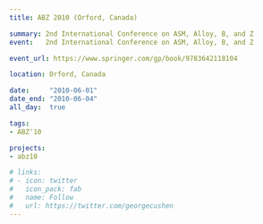 ```yaml
---
title: ABZ 2010 (Orford, Canada)

summary: 2nd International Conference on ASM, Alloy, B, and Z
event:   2nd International Conference on ASM, Alloy, B, and Z

event_url: https://www.springer.com/gp/book/9783642118104

location: Orford, Canada

date:     "2010-06-01"
date_end: "2010-06-04"
all_day:  true

tags:
- ABZ'10

projects:
- abz10

# links:
# - icon: twitter
#   icon_pack: fab
#   name: Follow
#   url: https://twitter.com/georgecushen
---
```

